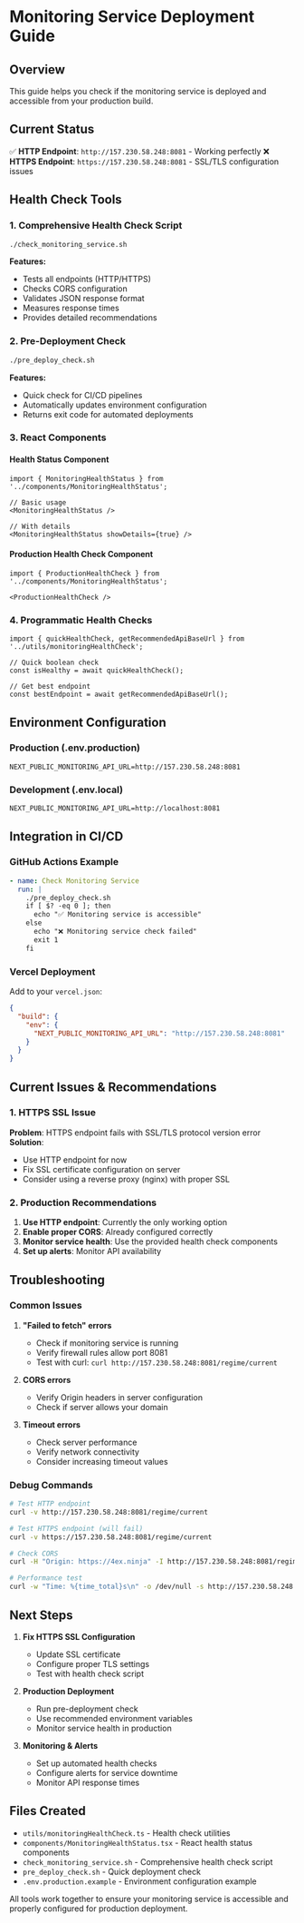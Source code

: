 # Monitoring Service Deployment Guide

## Overview

This guide helps you check if the monitoring service is deployed and accessible from your production build.

## Current Status

✅ **HTTP Endpoint**: `http://157.230.58.248:8081` - Working perfectly
❌ **HTTPS Endpoint**: `https://157.230.58.248:8081` - SSL/TLS configuration issues

## Health Check Tools

### 1. Comprehensive Health Check Script
```bash
./check_monitoring_service.sh
```

**Features:**
- Tests all endpoints (HTTP/HTTPS)
- Checks CORS configuration
- Validates JSON response format
- Measures response times
- Provides detailed recommendations

### 2. Pre-Deployment Check
```bash
./pre_deploy_check.sh
```

**Features:**
- Quick check for CI/CD pipelines
- Automatically updates environment configuration
- Returns exit code for automated deployments

### 3. React Components

#### Health Status Component
```tsx
import { MonitoringHealthStatus } from '../components/MonitoringHealthStatus';

// Basic usage
<MonitoringHealthStatus />

// With details
<MonitoringHealthStatus showDetails={true} />
```

#### Production Health Check Component
```tsx
import { ProductionHealthCheck } from '../components/MonitoringHealthStatus';

<ProductionHealthCheck />
```

### 4. Programmatic Health Checks
```tsx
import { quickHealthCheck, getRecommendedApiBaseUrl } from '../utils/monitoringHealthCheck';

// Quick boolean check
const isHealthy = await quickHealthCheck();

// Get best endpoint
const bestEndpoint = await getRecommendedApiBaseUrl();
```

## Environment Configuration

### Production (.env.production)
```env
NEXT_PUBLIC_MONITORING_API_URL=http://157.230.58.248:8081
```

### Development (.env.local)
```env
NEXT_PUBLIC_MONITORING_API_URL=http://localhost:8081
```

## Integration in CI/CD

### GitHub Actions Example
```yaml
- name: Check Monitoring Service
  run: |
    ./pre_deploy_check.sh
    if [ $? -eq 0 ]; then
      echo "✅ Monitoring service is accessible"
    else
      echo "❌ Monitoring service check failed"
      exit 1
    fi
```

### Vercel Deployment
Add to your `vercel.json`:
```json
{
  "build": {
    "env": {
      "NEXT_PUBLIC_MONITORING_API_URL": "http://157.230.58.248:8081"
    }
  }
}
```

## Current Issues & Recommendations

### 1. HTTPS SSL Issue
**Problem**: HTTPS endpoint fails with SSL/TLS protocol version error
**Solution**: 
- Use HTTP endpoint for now
- Fix SSL certificate configuration on server
- Consider using a reverse proxy (nginx) with proper SSL

### 2. Production Recommendations
1. **Use HTTP endpoint**: Currently the only working option
2. **Enable proper CORS**: Already configured correctly
3. **Monitor service health**: Use the provided health check components
4. **Set up alerts**: Monitor API availability

## Troubleshooting

### Common Issues

1. **"Failed to fetch" errors**
   - Check if monitoring service is running
   - Verify firewall rules allow port 8081
   - Test with curl: `curl http://157.230.58.248:8081/regime/current`

2. **CORS errors**
   - Verify Origin headers in server configuration
   - Check if server allows your domain

3. **Timeout errors**
   - Check server performance
   - Verify network connectivity
   - Consider increasing timeout values

### Debug Commands

```bash
# Test HTTP endpoint
curl -v http://157.230.58.248:8081/regime/current

# Test HTTPS endpoint (will fail)
curl -v https://157.230.58.248:8081/regime/current

# Check CORS
curl -H "Origin: https://4ex.ninja" -I http://157.230.58.248:8081/regime/current

# Performance test
curl -w "Time: %{time_total}s\n" -o /dev/null -s http://157.230.58.248:8081/regime/current
```

## Next Steps

1. **Fix HTTPS SSL Configuration**
   - Update SSL certificate
   - Configure proper TLS settings
   - Test with health check script

2. **Production Deployment**
   - Run pre-deployment check
   - Use recommended environment variables
   - Monitor service health in production

3. **Monitoring & Alerts**
   - Set up automated health checks
   - Configure alerts for service downtime
   - Monitor API response times

## Files Created

- `utils/monitoringHealthCheck.ts` - Health check utilities
- `components/MonitoringHealthStatus.tsx` - React health status components
- `check_monitoring_service.sh` - Comprehensive health check script
- `pre_deploy_check.sh` - Quick deployment check
- `.env.production.example` - Environment configuration example

All tools work together to ensure your monitoring service is accessible and properly configured for production deployment.
